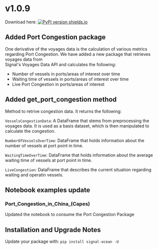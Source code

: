# v1.0.9
Download here: [![PyPI version shields.io](https://img.shields.io/pypi/v/signal-ocean.svg)](https://pypi.python.org/pypi/signal-ocean/)

## Added Port Congestion package

One derivative of the voyages data is the calculation of various metrics regarding Port Congestion. We have added a new package that retrieves voyages data from  
Signal's Voyages Data API and calculates the following:  
- Number of vessels in ports/areas of interest over time   
- Waiting time of vessels in ports/areas of interest over time  
- Live Port Congestion in ports/areas of interest  


## Added get_port_congestion method
Method to retrive congestion data. It returns the following:

`VesselsCongestionData`: A DataFrame that stems from preprocessing the voyages data. It is used as a basis dataset, which is then manipulated to calculate the congestion.

`NumberOfVesselsOverTime`: DataFrame that holds information about the number of vessels at port point in time.

`WaitingTimeOverTime`: DataFrame that holds information about the average waiting time of vessels at port point in time.

`LiveCongestion`: DataFrame that describes the current situation regarding waiting and operatin vessels.

## Notebook examples update

### Port_Congestion_in_China_(Capes)
Updated the notebook to consume the Port Congestion Package

## Installation and Upgrade Notes
Update your package with:
`pip install signal-ocean -U`